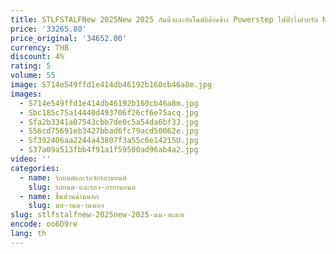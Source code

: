 ```yaml
---
title: STLFSTALFNew 2025New 2025 กันน้ําและอัตโนมัติด้านข้าง Powerstep ไฟฟ้าวิ่งสําหรับ Nissan Navara X-Trail Muran
price: '33265.80'
price_original: '34652.00'
currency: THB
discount: 4%
rating: 5
volume: 55
image: S714e549ffd1e414db46192b160cb46a8m.jpg
images:
  - S714e549ffd1e414db46192b160cb46a8m.jpg
  - Sbc185c75a14440d493706f26cf6e75acq.jpg
  - Sfa2b3341a07543cbb7de0c5a54da6bf3J.jpg
  - S56cd75691eb3427bbad6fc79acd50062e.jpg
  - Sf392406aa2244a43807f3a55c6e14215U.jpg
  - S37a09a513fbb4f91a1f59500ad96ab4a2.jpg
video: ''
categories:
  - name: รถยนต์และรถจักรยานยนต์
    slug: รถยนต-และรถจ-กรยานยนต
  - name: ชิ้นส่วนด้านนอก
    slug: นส-วนด-านนอก
slug: stlfstalfnew-2025new-2025-นน-าและอ
encode: oo6D9re
lang: th
---
```

  